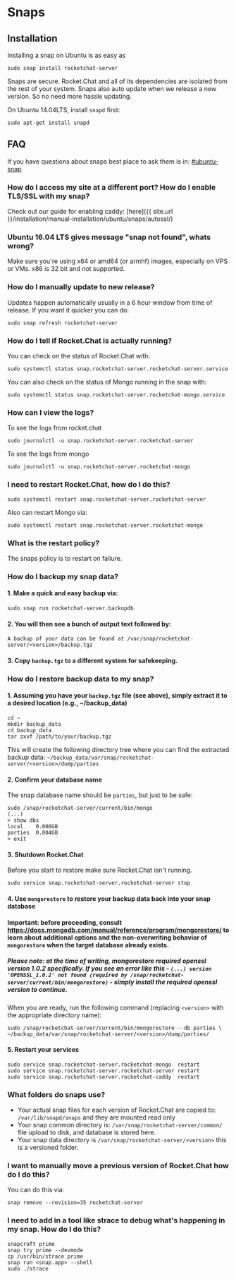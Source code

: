 # Snaps

## Installation

Installing a snap on Ubuntu is as easy as

```
sudo snap install rocketchat-server
```

Snaps are secure. Rocket.Chat and all of its dependencies are isolated from the rest of your system. Snaps also auto update when we release a new version. So no need more hassle updating.

On Ubuntu 14.04LTS, install `snapd` first:

```
sudo apt-get install snapd
```

## FAQ

If you have questions about snaps best place to ask them is in: [#ubuntu-snap](https://open.rocket.chat/channel/ubuntu-snap)

### How do I access my site at a different port?  How do I enable TLS/SSL with my snap?

Check out our guide for enabling caddy: [here]({{ site.url }}/installation/manual-installation/ubuntu/snaps/autossl/)

### Ubuntu 16.04 LTS gives message "snap not found", whats wrong?

Make sure you're using x64 or amd64 (or armhf) images, especially on VPS or VMs. x86 is 32 bit and not supported.

### How do I manually update to new release?

Updates happen automatically usually in a 6 hour window from time of release.  If you want it quicker you can do:

```
sudo snap refresh rocketchat-server
```

### How do I tell if Rocket.Chat is actually running?

You can check on the status of Rocket.Chat with:

```
sudo systemctl status snap.rocketchat-server.rocketchat-server.service
```

You can also check on the status of Mongo running in the snap with:

```
sudo systemctl status snap.rocketchat-server.rocketchat-mongo.service
```

### How can I view the logs?

To see the logs from rocket.chat

```
sudo journalctl -u snap.rocketchat-server.rocketchat-server
```

To see the logs from mongo

```
sudo journalctl -u snap.rocketchat-server.rocketchat-mongo
```

### I need to restart Rocket.Chat, how do I do this?

```
sudo systemctl restart snap.rocketchat-server.rocketchat-server
```

Also can restart Mongo via:

```
sudo systemctl restart snap.rocketchat-server.rocketchat-mongo
```

### What is the restart policy?

The snaps policy is to restart on failure.

### How do I backup my snap data?

#### 1. Make a quick and easy backup via:

```
sudo snap run rocketchat-server.backupdb
```

#### 2. You will then see a bunch of output text followed by:

```
A backup of your data can be found at /var/snap/rocketchat-server/<version>/backup.tgz
```

#### 3. Copy `backup.tgz` to a different system for safekeeping.

### How do I restore backup data to my snap?

#### 1. Assuming you have your `backup.tgz` file (see above), simply extract it to a desired location (e.g., ~/backup_data)

```
cd ~
mkdir backup_data
cd backup_data
tar zxvf /path/to/your/backup.tgz
```

This will create the following directory tree where you can find the extracted backup data:
`~/backup_data/var/snap/rocketchat-server/<version>/dump/parties`

#### 2. Confirm your database name

The snap database name should be `parties`, but just to be safe:

```
sudo /snap/rocketchat-server/current/bin/mongo
(...)
> show dbs
local    0.000GB
parties  0.004GB
> exit
```

#### 3. Shutdown Rocket.Chat

Before you start to restore make sure Rocket.Chat isn't running.

```
sudo service snap.rocketchat-server.rocketchat-server stop
```

#### 4. Use `mongorestore` to restore your backup data back into your snap database

#### Important: before proceeding, consult <https://docs.mongodb.com/manual/reference/program/mongorestore/> to learn about additional options and the non-overwriting behavior of `mongorestore` when the target database already exists.

##### Please note: at the time of writing, mongorestore required openssl version 1.0.2 specifically. If you see an error like this - `(...) version 'OPENSSL_1.0.2' not found (required by /snap/rocketchat-server/current/bin/mongorestore)` - simply install the required openssl version to continue.

When you are ready, run the following command (replacing `<version>` with the appropriate directory name):

```
sudo /snap/rocketchat-server/current/bin/mongorestore --db parties \
~/backup_data/var/snap/rocketchat-server/<version>/dump/parties/
```

#### 5. Restart your services

```
sudo service snap.rocketchat-server.rocketchat-mongo  restart
sudo service snap.rocketchat-server.rocketchat-server restart
sudo service snap.rocketchat-server.rocketchat-caddy  restart
```

### What folders do snaps use?

- Your actual snap files for each version of Rocket.Chat are copied to: `/var/lib/snapd/snaps` and they are mounted read only
- Your snap common directory is: `/var/snap/rocketchat-server/common/` file upload to disk, and database is stored here.
- Your snap data directory is `/var/snap/rocketchat-server/<version>` this is a versioned folder.

### I want to manually move a previous version of Rocket.Chat how do I do this?

You can do this via:

```
snap remove --revision=35 rocketchat-server
```

<!--### I need to install snaps on a computer with out a network, how do I get the snaps?

You will need two things.  First you need the ubuntu-core snap.  This is a base snap that is normally auto downloaded if you are connected to the internet.  You can get this via:

```
curl -X GET -H "Content-Type: application/json" -H "X-Ubuntu-Series: 16" -H "X-Ubuntu-Architecture: amd64" "https://search.apps.ubuntu.com/api/v1/snaps/details/ubuntu-core?channel=stable&confinement=strict"
```

Make sure to change the architecture if differs from amd64

Then you need to get the Rocket.Chat snap via:

```
curl -X GET -H "Content-Type: application/json" -H "X-Ubuntu-Series: 16" -H "X-Ubuntu-Architecture: amd64" "https://search.apps.ubuntu.com/api/v1/snaps/details/rocketchat-server?channel=stable&confinement=strict"
```

-->

### I need to add in a tool like strace to debug what's happening in my snap.  How do I do this?

```
snapcraft prime
snap try prime --devmode
cp /usr/bin/strace prime
snap run <snap.app> --shell
sudo ./strace
```
